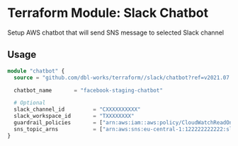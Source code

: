 # Terraform Module: Slack Chatbot

Setup AWS chatbot that will send SNS message to selected Slack channel

## Usage
```terraform
module "chatbot" {
  source = "github.com/dbl-works/terraform//slack/chatbot?ref=v2021.07.05"

  chatbot_name       = "facebook-staging-chatbot"

  # Optional
  slack_channel_id         = "CXXXXXXXXXX"
  slack_workspace_id       = "TXXXXXXXX"
  guardrail_policies       = ["arn:aws:iam::aws:policy/CloudWatchReadOnlyAccess"]
  sns_topic_arns           = ["arn:aws:sns:eu-central-1:122222222222:slack-sns"]
}
```
